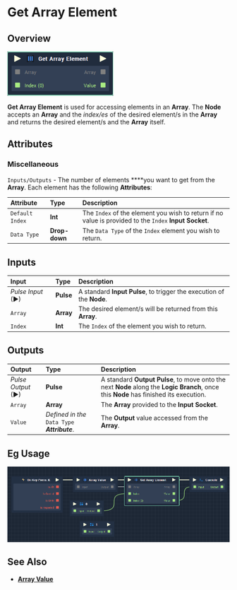 # Get Array Element

## Overview

![The Get Array Element Node.](../../.gitbook/assets/get-array-element.PNG)

**Get Array Element** is used for accessing elements in an **Array**. The **Node** accepts an **Array** and the _index/es_ of the desired element/s in the **Array** and returns the desired element/s and the **Array** itself.

## Attributes

### Miscellaneous

`Inputs/Outputs` - The number of elements ****you want to get from the **Array**. Each element has the following **Attributes**:

| Attribute | Type | Description |
| :--- | :--- | :--- |
| `Default Index` | **Int** | The `Index` of the element you wish to return if no value is provided to the `Index` **Input** **Socket**. |
| `Data Type` | **Drop-down** | The `Data Type` of the `Index` element you wish to return. |

## Inputs

| Input | Type | Description |
| :--- | :--- | :--- |
| _Pulse Input_ \(►\) | **Pulse** | A standard **Input Pulse**, to trigger the execution of the **Node**. |
| `Array` | **Array** | The desired element/s will be returned from this **Array**. |
| `Index` | **Int** | The `Index` of the element you wish to return. |

## Outputs

| Output | Type | Description |
| :--- | :--- | :--- |
| _Pulse Output_ \(►\) | **Pulse** | A standard **Output Pulse**, to move onto the next **Node** along the **Logic Branch**, once this **Node** has finished its execution. |
| `Array` | **Array** | The **Array** provided to the **Input** **Socket**. |
| `Value` | _Defined in the_ `Data Type` _**Attribute**_. | The **Output** value accessed from the **Array**. |

## Eg Usage

![The Get Array Element Node.](../../.gitbook/assets/get-array-element-usage.PNG)

## See Also

* [**Array Value**](array-value.md)

